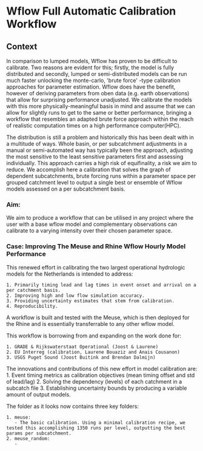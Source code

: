 # Wflow Full Automatic Calibration Workflow

## Context

In comparison to lumped models, Wflow has proven to be difficult to calibrate. Two reasons are evident for this; firstly, the model is fully distributed and secondly, lumped or semi-distributed models can be run much faster unlocking the monte-carlo, 'brute force' -type calibration approaches for parameter estimation. Wflow does have the benefit, however of deriving parameters from oben data (e.g. earth observations) that allow for surprising performance unadjusted. We calibrate the models with this more physically-meaningful basis in mind and assume that we can allow for slightly runs to get to the same or better performance, bringing a workflow that resembles an adapted brute force approach within the reach of realistic computation times on a high performance computer(HPC). 

The distribution is still a problem and historically this has been dealt with in a multitude of ways. Whole basin, or per subcatchment adjustments in a manual or semi-automated way has typically been the approach, adjusting the most sensitive to the least sensitive parameters first and assessing individually. This approach carries a high risk of equifinality, a risk we aim to reduce. We accomplish here a calibration that solves the graph of dependent subcatchments, brute forcing runs within a parameter space per grouped catchment level to output a single best or ensemble of Wflow models assessed on a per subcatchment basis. 

### Aim:

We aim to produce a workflow that can be utilised in any project where the user with a base wflow model and complementary observations can calibrate to a varying intensity over their chosen parameter space.

### Case: Improving The Meuse and Rhine Wflow Hourly Model Performance

This renewed effort in calibrating the two largest operational hydrologic models for the Netherlands is intended to address:

    1. Primarily timing lead and lag times in event onset and arrival on a per catchment basis.
    2. Improving high and low flow simulation accuracy. 
    3. Providing uncertainty estimates that stem from calibration. 
    4. Reproducibility. 

A workflow is built and tested with the Meuse, which is then deployed for the Rhine and is essentially transferrable to any other wflow model.

This workflow is borrowing from and expanding on the work done for:

    1. GRADE & Rijkswaterstaat Operational (Joost & Laurene)
    2. EU Interreg (calibration, Laurene Bouaziz and Anais Cousanon)
    3. USGS Puget Sound (Joost Buitink and Brendan Dalmijn)

The innovations and contributions of this new effort in model calibration are:
    1. Event timing metrics as calibration objectives (mean timing offset and std of lead/lag)
    2. Solving the dependency (levels) of each catchment in a subcatch file
    3. Establishing uncertainty bounds by producing a variable amount of output models. 
   
The folder as it looks now contains three key folders:

    1. meuse:
       - The basic calibration. Using a minimal calibration recipe, we tested this accomplishing 1350 runs per level, outputting the best params per subcatchment. 
    2. meuse_random:
       - 